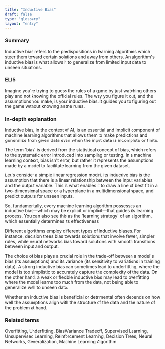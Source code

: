 ```yaml
---
title: "Inductive Bias"
draft: false
type: "glossary"
layout: "entry"
---
```


### Summary
Inductive bias refers to the predispositions in learning algorithms which steer them toward certain solutions and away from others. An algorithm's inductive bias is what allows it to generalize from limited input data to unseen situations.

### ELI5
Imagine you're trying to guess the rules of a game by just watching others play and not knowing the official rules. The way you figure it out, and the assumptions you make, is your inductive bias. It guides you to figuring out the game without knowing all the rules.

### In-depth explanation
Inductive bias, in the context of AI, is an essential and implicit component of machine learning algorithms that allows them to make predictions and generalize from given data even when the input data is incomplete or finite.

The term 'bias' is derived from the statistical concept of bias, which refers to the systematic error introduced into sampling or testing. In a machine learning context, bias isn't error, but rather it represents the assumptions made by a model to facilitate learning from the given dataset.

Let's consider a simple linear regression model. Its inductive bias is the assumption that there is a linear relationship between the input variables and the output variable. This is what enables it to draw a line of best fit in a two-dimensional space or a hyperplane in a multidimensional space, and predict outputs for unseen inputs.

So, fundamentally, every machine learning algorithm possesses an inductive bias—which may be explicit or implicit—that guides its learning process. You can also see this as the 'learning strategy' of an algorithm, which essentially determines its effectiveness.

Different algorithms employ different types of inductive biases. For instance, decision trees bias towards solutions that involve fewer, simpler rules, while neural networks bias toward solutions with smooth transitions between input and output.

The choice of bias plays a crucial role in the trade-off between a model's bias (its assumptions) and its variance (its sensitivity to variations in training data). A strong inductive bias can sometimes lead to underfitting, where the model is too simplistic to accurately capture the complexity of the data. On the other hand, a weak or flexible inductive bias may lead to overfitting where the model learns too much from the data, not being able to generalize well to unseen data.

Whether an inductive bias is beneficial or detrimental often depends on how well the assumptions align with the structure of the data and the nature of the problem at hand.

### Related terms
Overfitting, Underfitting, Bias/Variance Tradeoff, Supervised Learning, Unsupervised Learning, Reinforcement Learning, Decision Trees, Neural Networks, Generalization, Machine Learning Algorithm
